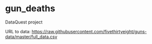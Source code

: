# gun_deaths
DataQuest project

URL to data:
https://raw.githubusercontent.com/fivethirtyeight/guns-data/master/full_data.csv
